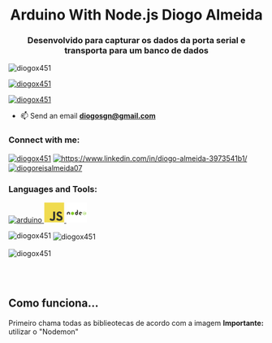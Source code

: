 <h1 align="center">Arduino With Node.js Diogo Almeida</h1>
<h3 align="center">Desenvolvido para capturar os dados da porta serial e transporta para um banco de dados</h3>

<p align="left"> <img src="https://komarev.com/ghpvc/?username=diogox451&label=Profile%20views&color=0e75b6&style=flat" alt="diogox451" /> </p>

<p align="left"> <a href="https://github.com/ryo-ma/github-profile-trophy"><img src="https://github-profile-trophy.vercel.app/?username=diogox451" alt="diogox451" /></a> </p>

<p align="left"> <a href="https://twitter.com/diogox451" target="blank"><img src="https://img.shields.io/twitter/follow/diogox451?logo=twitter&style=for-the-badge" alt="diogox451" /></a> </p>

- 📫 Send an email **diogosgn@gmail.com**

<h3 align="left">Connect with me:</h3>
<p align="left">
<a href="https://twitter.com/diogox451" target="blank"><img align="center" src="https://raw.githubusercontent.com/rahuldkjain/github-profile-readme-generator/master/src/images/icons/Social/twitter.svg" alt="diogox451" height="30" width="40" /></a>
<a href="https://linkedin.com/in/https://www.linkedin.com/in/diogo-almeida-3973541b1/" target="blank"><img align="center" src="https://raw.githubusercontent.com/rahuldkjain/github-profile-readme-generator/master/src/images/icons/Social/linked-in-alt.svg" alt="https://www.linkedin.com/in/diogo-almeida-3973541b1/" height="30" width="40" /></a>
<a href="https://instagram.com/diogoreisalmeida07" target="blank"><img align="center" src="https://raw.githubusercontent.com/rahuldkjain/github-profile-readme-generator/master/src/images/icons/Social/instagram.svg" alt="diogoreisalmeida07" height="30" width="40" /></a>
</p>

<h3 align="left">Languages and Tools:</h3>
<p align="left"> <a href="https://www.arduino.cc/" target="_blank" rel="noreferrer"> <img src="https://cdn.worldvectorlogo.com/logos/arduino-1.svg" alt="arduino" width="40" height="40"/> </a> <a href="https://developer.mozilla.org/en-US/docs/Web/JavaScript" target="_blank" rel="noreferrer"> <img src="https://raw.githubusercontent.com/devicons/devicon/master/icons/javascript/javascript-original.svg" alt="javascript" width="40" height="40"/> </a> <a href="https://nodejs.org" target="_blank" rel="noreferrer"> <img src="https://raw.githubusercontent.com/devicons/devicon/master/icons/nodejs/nodejs-original-wordmark.svg" alt="nodejs" width="40" height="40"/> </a> </p>

<p><img align="left" src="https://github-readme-stats.vercel.app/api/top-langs?username=diogox451&show_icons=true&locale=en&layout=compact" alt="diogox451" /></p>

<p>&nbsp;<img align="center" src="https://github-readme-stats.vercel.app/api?username=diogox451&show_icons=true&locale=en" alt="diogox451" /></p>

<p><img align="center" src="https://github-readme-streak-stats.herokuapp.com/?user=diogox451&" alt="diogox451" /></p>

<br>
<br>
<h2>Como funciona...</h2>
<p> Primeiro chama todas as biblieotecas de acordo com a imagem <strong>Importante:</strong> utilizar o "Nodemon" </p>